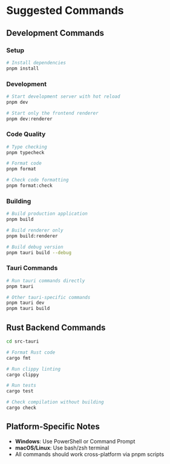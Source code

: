 # Suggested Commands

## Development Commands

### Setup
```bash
# Install dependencies
pnpm install
```

### Development
```bash
# Start development server with hot reload
pnpm dev

# Start only the frontend renderer
pnpm dev:renderer
```

### Code Quality
```bash
# Type checking
pnpm typecheck

# Format code
pnpm format

# Check code formatting
pnpm format:check
```

### Building
```bash
# Build production application
pnpm build

# Build renderer only
pnpm build:renderer

# Build debug version
pnpm tauri build --debug
```

### Tauri Commands
```bash
# Run tauri commands directly
pnpm tauri

# Other tauri-specific commands
pnpm tauri dev
pnpm tauri build
```

## Rust Backend Commands

```bash
cd src-tauri

# Format Rust code
cargo fmt

# Run clippy linting
cargo clippy

# Run tests
cargo test

# Check compilation without building
cargo check
```

## Platform-Specific Notes
- **Windows**: Use PowerShell or Command Prompt
- **macOS/Linux**: Use bash/zsh terminal
- All commands should work cross-platform via pnpm scripts